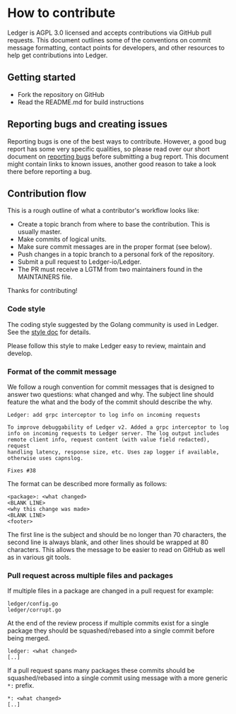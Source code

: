 # How to contribute

Ledger is AGPL 3.0 licensed and accepts contributions via GitHub pull requests. This document outlines some of the 
conventions on commit message formatting, contact points for developers, and other resources to help get contributions into Ledger.

## Getting started

- Fork the repository on GitHub
- Read the README.md for build instructions

## Reporting bugs and creating issues

Reporting bugs is one of the best ways to contribute. However, a good bug report has some very specific qualities, so please 
read over our short document on [reporting bugs](./docs/reporting-bugs.md) before submitting a bug report. This document might contain links to known issues, another good reason to take a look there before reporting a bug.

## Contribution flow

This is a rough outline of what a contributor's workflow looks like:

- Create a topic branch from where to base the contribution. This is usually master.
- Make commits of logical units.
- Make sure commit messages are in the proper format (see below).
- Push changes in a topic branch to a personal fork of the repository.
- Submit a pull request to Ledger-io/Ledger.
- The PR must receive a LGTM from two maintainers found in the MAINTAINERS file.

Thanks for contributing!

### Code style

The coding style suggested by the Golang community is used in Ledger. See the [style doc](https://github.com/golang/go/wiki/CodeReviewComments) for details.

Please follow this style to make Ledger easy to review, maintain and develop.

### Format of the commit message

We follow a rough convention for commit messages that is designed to answer two
questions: what changed and why. The subject line should feature the what and
the body of the commit should describe the why.

```
Ledger: add grpc interceptor to log info on incoming requests

To improve debuggability of Ledger v2. Added a grpc interceptor to log
info on incoming requests to Ledger server. The log output includes
remote client info, request content (with value field redacted), request
handling latency, response size, etc. Uses zap logger if available,
otherwise uses capnslog.

Fixes #38
```

The format can be described more formally as follows:

```
<package>: <what changed>
<BLANK LINE>
<why this change was made>
<BLANK LINE>
<footer>
```

The first line is the subject and should be no longer than 70 characters, the second
line is always blank, and other lines should be wrapped at 80 characters. This allows
the message to be easier to read on GitHub as well as in various git tools.

### Pull request across multiple files and packages

If multiple files in a package are changed in a pull request for example:

```
ledger/config.go
ledger/corrupt.go
```

At the end of the review process if multiple commits exist for a single package they
should be squashed/rebased into a single commit before being merged.

```
ledger: <what changed>
[..]
```

If a pull request spans many packages these commits should be squashed/rebased into a single
commit using message with a more generic `*:` prefix.

```
*: <what changed>
[..]
```
